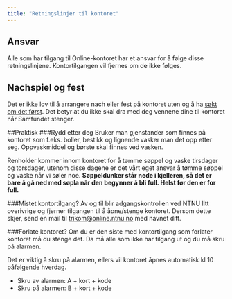 ```yaml
---
title: "Retningslinjer til kontoret"
---
```


Ansvar
------------
Alle som har tilgang til Online-kontoret har et ansvar for å følge disse retningslinjene. Kontortilgangen vil fjernes om de ikke følges.

Nachspiel og fest
------------
Det er ikke lov til å arrangere nach eller fest på kontoret uten og å ha [søkt om det først](https://online.ntnu.no/wiki/online/info/sosialt-og-okonomisk/soke-om-drikking-pa-kontoret/). Det betyr at du ikke skal dra med deg vennene dine til kontoret når Samfundet stenger.

##Praktisk
###Rydd etter deg
Bruker man gjenstander som finnes på kontoret som f.eks. boller, bestikk og lignende vasker man det opp etter seg. Oppvaskmiddel og børste skal finnes ved vasken.

Renholder kommer innom kontoret for å tømme søppel og vaske tirsdager og torsdager, utenom disse dagene er det vårt eget ansvar å tømme søppel og vaske når vi søler noe. **Søppeldunker står nede i kjelleren, så det er bare å gå ned med søpla når den begynner å bli full. Helst før den er for full.**

###Mistet kontortilgang?
Av og til blir adgangskontrollen ved NTNU litt overivrige og fjerner tilgangen til å åpne/stenge kontoret. Dersom dette skjer, send en mail til trikom@online.ntnu.no med navnet ditt.

###Forlate kontoret?
Om du er den siste med kontortilgang som forlater kontoret må du stenge det. Da må alle som ikke har tilgang ut og du må skru på alarmen.

Det er viktig å skru på alarmen, ellers vil kontoret åpnes automatisk kl 10 påfølgende hverdag. 

- Skru av alarmen: A + kort + kode
- Skru på alarmen: B + kort + kode